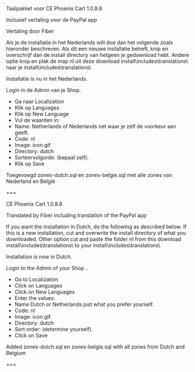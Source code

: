 Taalpakket voor CE Phoenix Cart 1.0.8.8

Inclusief vertaling voor de PayPal app

Vertaling door Fiber

Als je de installatie in het Nederlands wilt doe dan het volgende zoals hieronder beschreven.
Als dit een nieuwe installatie betreft, knip en overschrijf dan de install directory van hetgeen je gedownload hebt. Andere optie knip en plak de map nl uit deze download install\includes\translations\ naar je install\includes\translations\
 
Installatie is nu in het Nederlands.

Login in de Admin van je Shop.

- Ga naar Localization 
- Klik op Languages
- Klik op New Language
- Vul de waarden in:
-  Name: Netherlands of Nederlands net waar je zelf de voorkeur aan geeft.
-  Code: nl
-  Image: icon.gif
-  Directory: dutch
-  Sorteervolgorde: (bepaal zelf).
-  Klik op Save


Toegevoegd zones-dutch.sql en zones-belgie.sql met alle zones van Nederland en België

===

CE Phoenix Cart 1.0.8.8

Translated by Fiber including translation of the PayPal app

If you want the installation in Dutch, do the following as described below.
If this is a new installation, cut and overwrite the install directory of what you downloaded. Other option cut and paste the folder nl from this download install\includes\translations\ to your install\includes\translations\ 

Installation is now in Dutch.

Login to the Admin of your Shop ..

- Go to Localization
- Click on Languages
- Click on  New Languages
- Enter the values:
-  Name Dutch or Netherlands just what you prefer yourself.
-  Code: nl
-  Image: icon.gif
-  Directory: dutch
-  Sort order: (determine yourself).
-  Click on Save

Added zones-dutch.sql en zones-belgie.sql with all zones from Dutch and Belgium

===

